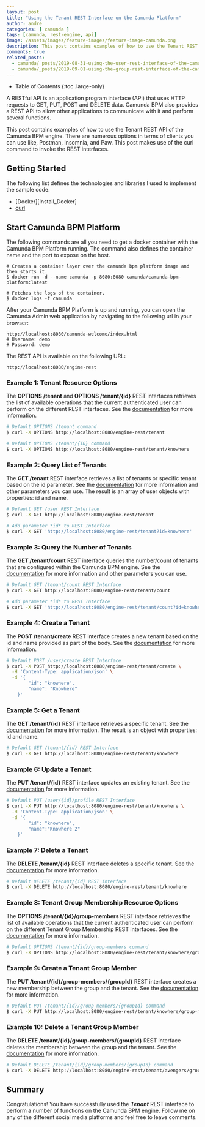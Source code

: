 ```yaml
---
layout: post
title: "Using the Tenant REST Interface on the Camunda Platform"
author: andre
categories: [ camunda ]
tags: [camunda, rest-engine, api]
image: /assets/images/feature-images/feature-image-camunda.png
description: This post contains examples of how to use the Tenant REST API of the Camunda BPM engine.
comments: true
related_posts:
  - camunda/_posts/2019-08-31-using-the-user-rest-interface-of-the-camunda-platform.md
  - camunda/_posts/2019-09-01-using-the-group-rest-interface-of-the-camunda-platform.md
---
```


- Table of Contents
{:toc .large-only}

A RESTful API is an application program interface (API) that uses HTTP requests to GET, PUT, POST and DELETE data. Camunda BPM also provides a REST API to allow other applications to communicate with it and perform several functions.

This post contains examples of how to use the Tenant REST API of the Camunda BPM engine. There are numerous options in terms of clients you can use like, Postman, Insomnia, and Paw. This post makes use of the curl command to invoke the REST interfaces.


## Getting Started
The following list defines the technologies and libraries I used to implement the sample code:

* [Docker][Install_Docker]
* [curl][Install_CURL]


## Start Camunda BPM Platform
The following commands are all you need to get a docker container with the Camunda BPM Platform running. The command also defines the container name and the port to expose on the host.

```shell
# Creates a container layer over the camunda bpm platform image and then starts it.
$ docker run -d --name camunda -p 8080:8080 camunda/camunda-bpm-platform:latest

# Fetches the logs of the container.
$ docker logs -f camunda
```

After your Camunda BPM Platform is up and running, you can open the Camunda Admin web application by navigating to the following url in your browser:

```url
http://localhost:8080/camunda-welcome/index.html
# Username: demo
# Password: demo
```

The REST API is available on the following URL:
```url
http://localhost:8080/engine-rest
```


### Example 1: Tenant Resource Options 
The **OPTIONS /tenant** and **OPTIONS /tenant/{id}** REST interfaces retrieves the list of available operations that the current authenticated user can perform on the different REST interfaces. See the [documentation][documentation_example1] for more information.

```bash
# Default OPTIONS /tenant command
$ curl -X OPTIONS http://localhost:8080/engine-rest/tenant

# Default OPTIONS /tenant/{ID} command
$ curl -X OPTIONS http://localhost:8080/engine-rest/tenant/knowhere
```


### Example 2: Query List of Tenants
The **GET /tenant** REST interface retrieves a list of tenants or specific tenant based on the id parameter. See the [documentation][documentation_example2] for more information and other parameters you can use. The result is an array of user objects with properties: id and name.

```bash
# Default GET /user REST Interface
$ curl -X GET http://localhost:8080/engine-rest/tenant

# Add parameter *id* to REST Interface
$ curl -X GET 'http://localhost:8080/engine-rest/tenant?id=knowhere'

```


### Example 3: Query the Number of Tenants
The **GET /tenant/count** REST interface queries the number/count of tenants that are configured within the Camunda BPM engine. See the [documentation][documentation_example3] for more information and other parameters you can use.

```bash
# Default GET /tenant/count REST Interface
$ curl -X GET http://localhost:8080/engine-rest/tenant/count

# Add parameter *id* to REST Interface
$ curl -X GET 'http://localhost:8080/engine-rest/tenant/count?id=knowhere'
```


### Example 4: Create a Tenant
The **POST /tenant/create** REST interface creates a new tenant based on the id and name provided as part of the body. See the [documentation][documentation_example4] for more information.

```bash
# Default POST /user/create REST Interface
$ curl -X POST http://localhost:8080/engine-rest/tenant/create \
  -H 'Content-Type: application/json' \
  -d '{
		"id": "knowhere",
		"name": "Knowhere"
	}'
```


### Example 5: Get a Tenant
The **GET /tenant/{id}** REST interface retrieves a specific tenant. See the [documentation][documentation_example5] for more information. The result is an object with properties: id and name. 

```bash
# Default GET /tenant/{id} REST Interface
$ curl -X GET http://localhost:8080/engine-rest/tenant/knowhere
```


### Example 6: Update a Tenant
The **PUT /tenant/{id}** REST interface updates an existing tenant. See the [documentation][documentation_example7] for more information.

```bash
# Default PUT /user/{id}/profile REST Interface
$ curl -X PUT http://localhost:8080/engine-rest/tenant/knowhere \
  -H 'Content-Type: application/json' \
  -d '{
        "id": "knowhere", 
        "name":"Knowhere 2"
    }'
```


### Example 7: Delete a Tenant
The **DELETE /tenant/{id}** REST interface deletes a specific tenant. See the [documentation][documentation_example7] for more information.

```bash
# Default DELETE /tenant/{id} REST Interface
$ curl -X DELETE http://localhost:8080/engine-rest/tenant/knowhere
```


### Example 8: Tenant Group Membership Resource Options
The **OPTIONS /tenant/{id}/group-members** REST interface retrieves the list of available operations that the current authenticated user can perform on the different Tenant Group Membership REST interfaces. See the [documentation][documentation_example8] for more information.

```bash
# Default OPTIONS /tenant/{id}/group-members command
$ curl -X OPTIONS http://localhost:8080/engine-rest/tenant/knowhere/group-members
```


### Example 9: Create a Tenant Group Member
The **PUT /tenant/{id}/group-members/{groupId}** REST interface creates a new membership between the group and the tenant. See the [documentation][documentation_example9] for more information.

```bash
# Default PUT /tenant/{id}/group-members/{groupId} command
$ curl -X PUT http://localhost:8080/engine-rest/tenant/knowhere/group-members/avengers
```


### Example 10: Delete a Tenant Group Member
The **DELETE /tenant/{id}/group-members/{groupId}** REST interface deletes the membership between the group and the tenant. See the [documentation][documentation_example10] for more information.

```bash
# Default DELETE /tenant/{id}/group-members/{groupId} command
$ curl -X DELETE http://localhost:8080/engine-rest/tenant/avengers/group-members/avengers
```

## Summary
Congratulations! You have successfully used the ___Tenant___ REST interface to perform a number of functions on the Camunda BPM engine. Follow me on any of the different social media platforms and feel free to leave comments.



[Install_Postman]:{{site.baseurl}}/how-to-install-postman-on-macos-using-homebrew/
[Install_CURL]:/how-to-install-curl-on-macos-using-homebrew/

[documentation_example1]:https://docs.camunda.org/manual/latest/reference/rest/tenant/options/
[documentation_example2]:https://docs.camunda.org/manual/latest/reference/rest/tenant/get/
[documentation_example3]:https://docs.camunda.org/manual/latest/reference/rest/tenant/get-query-count/
[documentation_example4]:https://docs.camunda.org/manual/latest/reference/rest/tenant/post-create/
[documentation_example5]:https://docs.camunda.org/manual/latest/reference/rest/tenant/get/
[documentation_example6]:https://docs.camunda.org/manual/latest/reference/rest/tenant/put-update/
[documentation_example7]:https://docs.camunda.org/manual/latest/reference/rest/tenant/delete/
[documentation_example8]:https://docs.camunda.org/manual/latest/reference/rest/tenant/group-members/options/
[documentation_example9]:https://docs.camunda.org/manual/latest/reference/rest/tenant/group-members/put/
[documentation_example10]:https://docs.camunda.org/manual/latest/reference/rest/tenant/group-members/delete/
